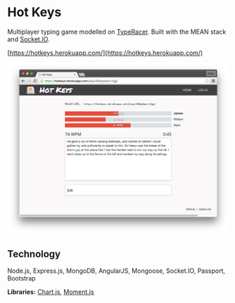 # Hot Keys

Multiplayer typing game modelled on [TypeRacer](http://play.typeracer.com/). Built with the MEAN stack and [Socket.IO](http://socket.io/).

[https://hotkeys.herokuapp.com/](https://hotkeys.herokuapp.com/)

<img src="public/images/screenshot.png" alt="Screenshot"></img>

## Technology

Node.js, Express.js, MongoDB, AngularJS, Mongoose, Socket.IO, Passport, Bootstrap

**Libraries:** [Chart.js](http://www.chartjs.org/), [Moment.js](http://momentjs.com/)